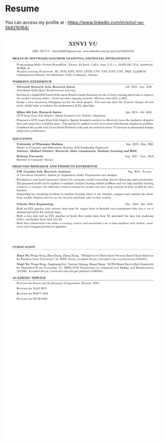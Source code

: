 # Resume

You can access my profile at : https://www.linkedin.com/in/xinyi-yu-5b821b164/

![avatar](./0001.jpg)
![avatar](./0002.jpg)
